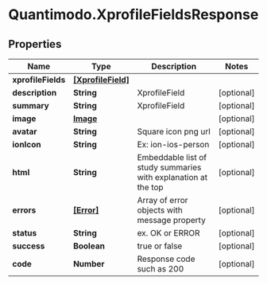 # Quantimodo.XprofileFieldsResponse

## Properties
Name | Type | Description | Notes
------------ | ------------- | ------------- | -------------
**xprofileFields** | [**[XprofileField]**](XprofileField.md) |  | 
**description** | **String** | XprofileField | [optional] 
**summary** | **String** | XprofileField | [optional] 
**image** | [**Image**](Image.md) |  | [optional] 
**avatar** | **String** | Square icon png url | [optional] 
**ionIcon** | **String** | Ex: ion-ios-person | [optional] 
**html** | **String** | Embeddable list of study summaries with explanation at the top | [optional] 
**errors** | [**[Error]**](Error.md) | Array of error objects with message property | [optional] 
**status** | **String** | ex. OK or ERROR | [optional] 
**success** | **Boolean** | true or false | [optional] 
**code** | **Number** | Response code such as 200 | [optional] 


